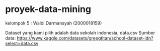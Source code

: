 # proyek-data-mining

kelompok 5 :
Waldi Darmansyah (2000018159)


Dataset yang kami pilih adalah data sekolah indonesia, data.csv Sumber data:
https://www.kaggle.com/datasets/greegtitan/school-dataset-idn?select=data.csv
